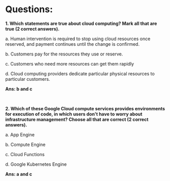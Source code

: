 # Questions:

**1. Which statements are true about cloud computing? Mark all that are true (2 correct answers).**

a. Human intervention is required to stop using cloud resources once reserved, and payment continues until the change is confirmed.

b. Customers pay for the resources they use or reserve.

c. Customers who need more resources can get them rapidly

d. Cloud computing providers dedicate particular physical resources to particular customers.

**Ans: b and c**

<br/>


**2. Which of these Google Cloud compute services provides environments for execution of code, in which users don't have to worry about infrastructure management? Choose all that are correct (2 correct answers).**

a. App Engine

b. Compute Engine

c. Cloud Functions

d. Google Kubernetes Engine

**Ans: a and c**

<br/>


